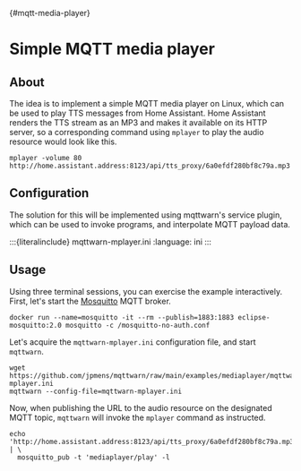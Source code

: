 {#mqtt-media-player}
# Simple MQTT media player


## About

The idea is to implement a simple MQTT media player on Linux, which can be used to play TTS
messages from Home Assistant. Home Assistant renders the TTS stream as an MP3 and makes it
available on its HTTP server, so a corresponding command using `mplayer` to play the audio
resource would look like this.
```shell
mplayer -volume 80 http://home.assistant.address:8123/api/tts_proxy/6a0efdf280bf8c79a.mp3
```

## Configuration

The solution for this will be implemented using mqttwarn's [](#execute) service plugin, which
can be used to invoke programs, and interpolate MQTT payload data.

:::{literalinclude} mqttwarn-mplayer.ini
:language: ini
:::


## Usage
Using three terminal sessions, you can exercise the example interactively. First, let's start
the [Mosquitto] MQTT broker.
```shell
docker run --name=mosquitto -it --rm --publish=1883:1883 eclipse-mosquitto:2.0 mosquitto -c /mosquitto-no-auth.conf
```
Let's acquire the `mqttwarn-mplayer.ini` configuration file, and start `mqttwarn`.
```shell
wget https://github.com/jpmens/mqttwarn/raw/main/examples/mediaplayer/mqttwarn-mplayer.ini
mqttwarn --config-file=mqttwarn-mplayer.ini
```
Now, when publishing the URL to the audio resource on the designated MQTT topic, `mqttwarn` will
invoke the `mplayer` command as instructed. 
```shell
echo 'http://home.assistant.address:8123/api/tts_proxy/6a0efdf280bf8c79a.mp3' | \
  mosquitto_pub -t 'mediaplayer/play' -l
```


[Home Assistant]: https://www.home-assistant.io/
[Mosquitto]: https://mosquitto.org
